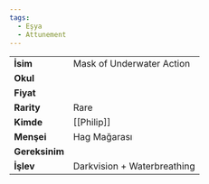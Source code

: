 ```yaml
---
tags:
  - Eşya
  - Attunement
---  
```

  
|  |  |  
|---|---|  
| **İsim** | Mask of Underwater Action|  
| **Okul** | |  
| **Fiyat** | |  
| **Rarity** | Rare|  
| **Kimde** | [[Philip]]|  
| **Menşei** | Hag Mağarası|  
| **Gereksinim** | |  
| **İşlev** | Darkvision + Waterbreathing|  
